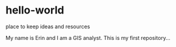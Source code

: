 # hello-world
place to keep ideas and resources

My name is Erin and I am a GIS analyst. This is my first repository...
